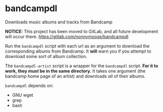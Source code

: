 # bandcampdl
Downloads music albums and tracks from Bandcamp

**NOTICE:** This project has been moved to GitLab, and all future development will occur there. https://gitlab.com/nonnymoose/bandcampdl

Run the `bandcampdl` script with each url as an argument to download the corresponding albums from Bandcamp.
It **will** warn you if you attempt to download some sort of album collection.

The `bandcampdl-artist` script is a wrapper for the `bandcampdl` script. **For it to work, they _must_ be in the same directory.**
It takes one argument (the bandcamp home page of an artist) and downloads _all_ of their albums.

`bandcampdl` depends on:

 - GNU wget
 - grep
 - bash
